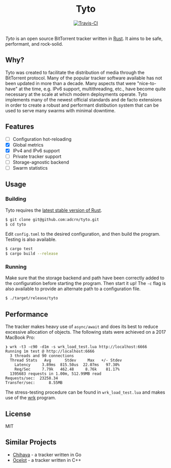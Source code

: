 <p align="center">
<h1 align="center">Tyto</h1>
</p>

<div align="center">
    <a href="https://travis-ci.com/adcrn/tyto"><img
    src="https://travis-ci.com/adcrn/tyto.svg?token=9jG6XKKRPepsyqdsCqW7&branch=master"
    alt="Travis-CI"></a>
</div>
<br>

_Tyto_ is an open source BitTorrent tracker written in [Rust](https://www.rust-lang.org). It aims to be safe, performant, and rock-solid.

## Why?
Tyto was created to facilitate the distribution of media through the
BitTorrent protocol. Many of the popular tracker software available has not
been updated in more than a decade. Many aspects that were "nice-to-have" at
the time, e.g. IPv6 support, multithreading, etc., have become quite necessary at the scale at which modern deployments operate. Tyto implements
many of the newest official standards and de facto extensions in order to
create a robust and performant distibution system that can be used to 
serve many swarms with minimal downtime.

## Features
- [ ] Configuration hot-reloading
- [x] Global metrics
- [x] IPv4 and IPv6 support
- [ ] Private tracker support
- [ ] Storage-agnostic backend
- [ ] Swarm statistics

## Usage
### Building
Tyto requires the [latest stable version of Rust](https://www.rust-lang.org/learn/get-started).

```sh
$ git clone git@github.com:adcrn/tyto.git
$ cd tyto
```

Edit `config.toml` to the desired configuration, and then build the program. Testing is also available.

```sh
$ cargo test
$ cargo build --release
```

### Running
Make sure that the storage backend and path have been correctly added to the configuration before starting the program. Then start it up! The `-c` flag is also available to provide an alternate path to a configuration file.

```sh
$ ./target/release/tyto
```

## Performance
The tracker makes heavy use of `async/await` and does its best to reduce excessive allocation of objects. The following stats were achieved on a 2017 MacBook Pro:

```
❯ wrk -t3 -c90 -d1m -s wrk_load_test.lua http://localhost:6666
Running 1m test @ http://localhost:6666
  3 threads and 90 connections
  Thread Stats   Avg      Stdev     Max   +/- Stdev
    Latency     3.89ms  815.50us  22.07ms   97.30%
    Req/Sec     7.79k   462.48     8.76k    81.17%
  1395683 requests in 1.00m, 512.99MB read
Requests/sec:  23258.34
Transfer/sec:      8.55MB
```

The stress-testing procedure can be found in `wrk_load_test.lua` and makes use of the [wrk](https://github.com/wg/wrk) program.

## License
MIT

## Similar Projects
- [Chihaya](https://github.com/chihaya/chihaya) - a tracker written in Go
- [Ocelot](https://github.com/WhatCD/Ocelot) - a tracker written in C++
